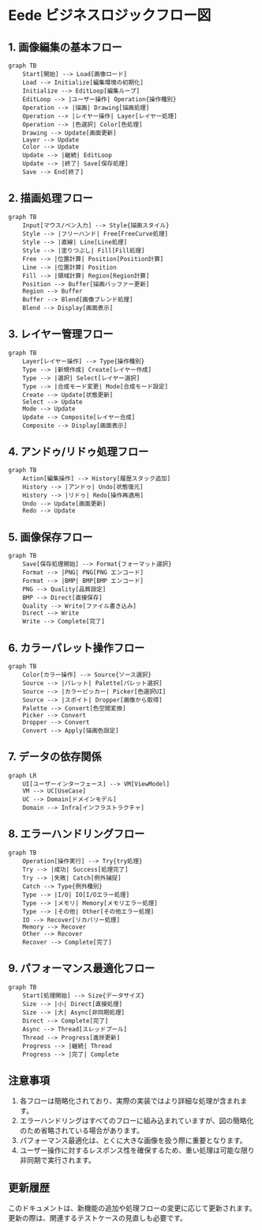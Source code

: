 # Eede ビジネスロジックフロー図

## 1. 画像編集の基本フロー

```mermaid
graph TB
    Start[開始] --> Load[画像ロード]
    Load --> Initialize[編集環境の初期化]
    Initialize --> EditLoop[編集ループ]
    EditLoop --> |ユーザー操作| Operation{操作種別}
    Operation --> |描画| Drawing[描画処理]
    Operation --> |レイヤー操作| Layer[レイヤー処理]
    Operation --> |色選択| Color[色処理]
    Drawing --> Update[画面更新]
    Layer --> Update
    Color --> Update
    Update --> |継続| EditLoop
    Update --> |終了| Save[保存処理]
    Save --> End[終了]
```

## 2. 描画処理フロー

```mermaid
graph TB
    Input[マウス/ペン入力] --> Style{描画スタイル}
    Style --> |フリーハンド| Free[FreeCurve処理]
    Style --> |直線| Line[Line処理]
    Style --> |塗りつぶし| Fill[Fill処理]
    Free --> |位置計算| Position[Position計算]
    Line --> |位置計算| Position
    Fill --> |領域計算| Region[Region計算]
    Position --> Buffer[描画バッファー更新]
    Region --> Buffer
    Buffer --> Blend[画像ブレンド処理]
    Blend --> Display[画面表示]
```

## 3. レイヤー管理フロー

```mermaid
graph TB
    Layer[レイヤー操作] --> Type{操作種別}
    Type --> |新規作成| Create[レイヤー作成]
    Type --> |選択| Select[レイヤー選択]
    Type --> |合成モード変更| Mode[合成モード設定]
    Create --> Update[状態更新]
    Select --> Update
    Mode --> Update
    Update --> Composite[レイヤー合成]
    Composite --> Display[画面表示]
```

## 4. アンドゥ/リドゥ処理フロー

```mermaid
graph TB
    Action[編集操作] --> History[履歴スタック追加]
    History --> |アンドゥ| Undo[状態復元]
    History --> |リドゥ| Redo[操作再適用]
    Undo --> Update[画面更新]
    Redo --> Update
```

## 5. 画像保存フロー

```mermaid
graph TB
    Save[保存処理開始] --> Format{フォーマット選択}
    Format --> |PNG| PNG[PNG エンコード]
    Format --> |BMP| BMP[BMP エンコード]
    PNG --> Quality[品質設定]
    BMP --> Direct[直接保存]
    Quality --> Write[ファイル書き込み]
    Direct --> Write
    Write --> Complete[完了]
```

## 6. カラーパレット操作フロー

```mermaid
graph TB
    Color[カラー操作] --> Source{ソース選択}
    Source --> |パレット| Palette[パレット選択]
    Source --> |カラーピッカー| Picker[色選択UI]
    Source --> |スポイト| Dropper[画像から取得]
    Palette --> Convert[色空間変換]
    Picker --> Convert
    Dropper --> Convert
    Convert --> Apply[描画色設定]
```

## 7. データの依存関係

```mermaid
graph LR
    UI[ユーザーインターフェース] --> VM[ViewModel]
    VM --> UC[UseCase]
    UC --> Domain[ドメインモデル]
    Domain --> Infra[インフラストラクチャ]
```

## 8. エラーハンドリングフロー

```mermaid
graph TB
    Operation[操作実行] --> Try{try処理}
    Try --> |成功| Success[処理完了]
    Try --> |失敗| Catch[例外捕捉]
    Catch --> Type{例外種別}
    Type --> |I/O| IO[I/Oエラー処理]
    Type --> |メモリ| Memory[メモリエラー処理]
    Type --> |その他| Other[その他エラー処理]
    IO --> Recover[リカバリー処理]
    Memory --> Recover
    Other --> Recover
    Recover --> Complete[完了]
```

## 9. パフォーマンス最適化フロー

```mermaid
graph TB
    Start[処理開始] --> Size{データサイズ}
    Size --> |小| Direct[直接処理]
    Size --> |大| Async[非同期処理]
    Direct --> Complete[完了]
    Async --> Thread[スレッドプール]
    Thread --> Progress[進捗更新]
    Progress --> |継続| Thread
    Progress --> |完了| Complete
```

## 注意事項

1. 各フローは簡略化されており、実際の実装ではより詳細な処理が含まれます。
2. エラーハンドリングはすべてのフローに組み込まれていますが、図の簡略化のため省略されている場合があります。
3. パフォーマンス最適化は、とくに大きな画像を扱う際に重要となります。
4. ユーザー操作に対するレスポンス性を確保するため、重い処理は可能な限り非同期で実行されます。

## 更新履歴

このドキュメントは、新機能の追加や処理フローの変更に応じて更新されます。更新の際は、関連するテストケースの見直しも必要です。
